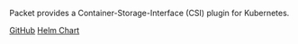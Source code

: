 <!-- <meta>
{
    "title":"Container Storage Interface",
    "slug":"container-storage-interface",
    "description":"K8s Container Storage Interface",
    "author":"Mo Lawler",
    "github":"usrdev",
    "date": "2019/12/18",
    "tag":["Devops", "Integrations"]
}
</meta> -->

Packet provides a Container-Storage-Interface (CSI) plugin for Kubernetes.

[GitHub](https://github.com/packethost/csi-packet)
[Helm Chart](https://github.com/packet-labs/helm-charts)
